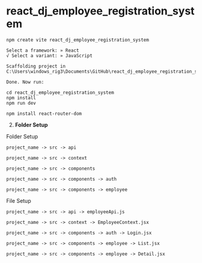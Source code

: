 # react_dj_employee_registration_system
 
``` 
npm create vite react_dj_employee_registration_system
```

```
Select a framework: » React
√ Select a variant: » JavaScript

Scaffolding project in C:\Users\windows_rig3\Documents\GitHub\react_dj_employee_registration_system...

Done. Now run:

cd react_dj_employee_registration_system
npm install
npm run dev
```

```
npm install react-router-dom
```

2. **Folder Setup**

Folder Setup

```
project_name -> src -> api
```

```
project_name -> src -> context
```

```
project_name -> src -> components
```

```
project_name -> src -> components -> auth
```

```
project_name -> src -> components -> employee
```

File Setup

```
project_name -> src -> api -> employeeApi.js
```

```
project_name -> src -> context -> EmployeeContext.jsx
```

```
project_name -> src -> components -> auth -> Login.jsx
```

```
project_name -> src -> components -> employee -> List.jsx
```

```
project_name -> src -> components -> employee -> Detail.jsx
```